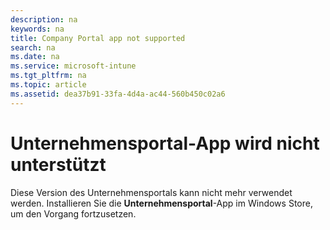 ```yaml
---
description: na
keywords: na
title: Company Portal app not supported
search: na
ms.date: na
ms.service: microsoft-intune
ms.tgt_pltfrm: na
ms.topic: article
ms.assetid: dea37b91-33fa-4d4a-ac44-560b450c02a6
---
```

# Unternehmensportal-App wird nicht unterst&#252;tzt
Diese Version des Unternehmensportals kann nicht mehr verwendet werden. Installieren Sie die **Unternehmensportal**-App im Windows Store, um den Vorgang fortzusetzen.

